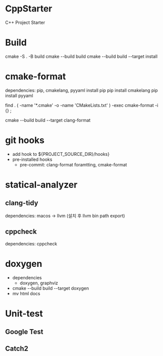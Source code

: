 # CppStarter
C++ Project Starter

# Build
cmake -S . -B build
cmake --build build
cmake --build build --target install

# cmake-format
dependencies: pip, cmakelang, pyyaml
	install pip
	pip install cmakelang
	pip install pyyaml

find . \( -name '*.cmake' -o -name 'CMakeLists.txt' \) -exec cmake-format -i {} \;

cmake --build build --target clang-format

# git hooks
- add hook to ${PROJECT_SOURCE_DIR}/hooks}
- pre-installed hooks
  - pre-commit: clang-format foramtting, cmake-format

# statical-analyzer
## clang-tidy
dependencies: macos -> llvm (설치 후 llvm bin path export)
## cppcheck
dependencies: cppcheck

# doxygen
- dependencies
	- doxygen, graphviz
- cmake --build build --target doxygen
- mv html docs

# Unit-test
## Google Test

## Catch2

